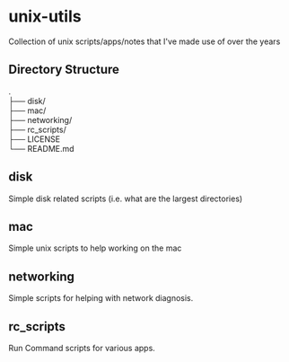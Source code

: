 # unix-utils
Collection of unix scripts/apps/notes that I've made use of over the years

## Directory Structure
.\
├── disk/\
├── mac/\
├── networking/\
├── rc\_scripts/\
├── LICENSE\
└── README.md

## disk

Simple disk related scripts (i.e. what are the largest directories)

## mac

Simple unix scripts to help working on the mac

## networking

Simple scripts for helping with network diagnosis.

## rc\_scripts

Run Command scripts for various apps.
